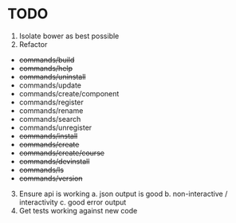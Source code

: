 # TODO

1. Isolate bower as best possible
2. Refactor
  * ~~commands/build~~
  * ~~commands/help~~
  * ~~commands/uninstall~~
  * commands/update
  * commands/create/component
  * commands/register
  * commands/rename
  * commands/search
  * commands/unregister
  * ~~commands/install~~
  * ~~commands/create~~
  * ~~commands/create/course~~
  * ~~commands/devinstall~~
  * ~~commands/ls~~
  * ~~commands/version~~
3. Ensure api is working
  a. json output is good
  b. non-interactive / interactivity
  c. good error output
4. Get tests working against new code
